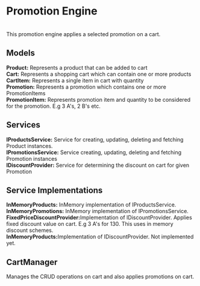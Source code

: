 # Promotion Engine
<br>
This promotion engine applies a selected promotion on a cart.

## Models
<strong>Product:</strong> Represents a product that can be added to cart<br>
<strong>Cart:</strong> Represents a shopping cart which can contain one or more products<br>
<strong>CartItem:</strong> Represents a single item in cart with quantity<br>
<strong>Promotion:</strong> Represents a promotion which contains one or more PromotionItems<br>
<strong>PromotionItem:</strong> Represents promotion item and quantity to be considered for the promotion. E.g 3 A's, 2 B's etc.<br>

## Services
<strong>IProductsService:</strong> Service for creating, updating, deleting and fetching Product instances.<br>
<strong>IPromotionsService:</strong> Service  creating, updating, deleting and fetching Promotion instances <br>
<strong>IDiscountProvider:</strong> Service for determining the discount on cart for given Promotion<br>

## Service Implementations
<strong>InMemoryProducts:</strong> InMemory implementation of IProductsService.<br>
<strong>InMemoryPromotions:</strong> InMemory implementation of IPromotionsService.<br>
<strong>FixedPriceDiscountProvider:</strong>Implementation of IDiscountProvider. Applies fixed discount value on cart. E.g 3 A's for 130. This uses in memory discount schemes.<br>
<strong>InMemoryProducts:</strong>Implementation of IDiscountProvider. Not implemented yet.<br>

## CartManager
Manages the CRUD operations on cart and also applies promotions on cart.


